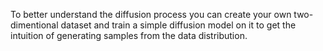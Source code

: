 To better understand the diffusion process you can create your own two-dimentional dataset and train a simple diffusion model on it to get the intuition of generating samples from the data distribution. 
